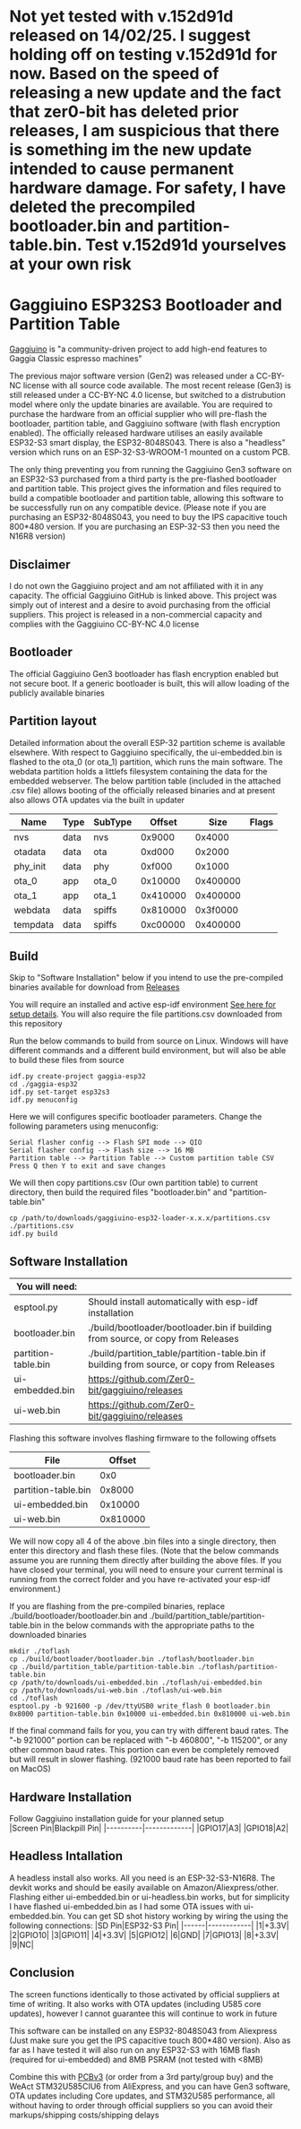 # Not yet tested with v.152d91d released on 14/02/25. I suggest holding off on testing v.152d91d for now. Based on the speed of releasing a new update and the fact that zer0-bit has deleted prior releases, I am suspicious that there is something im the new update intended to cause permanent hardware damage. For safety, I have deleted the precompiled bootloader.bin and partition-table.bin. Test v.152d91d yourselves at your own risk


# Gaggiuino ESP32S3 Bootloader and Partition Table
[Gaggiuino](https://gaggiuino.github.io/) is "a community-driven project to add high-end features to Gaggia Classic espresso machines"

The previous major software version (Gen2) was released under a CC-BY-NC license with all source code available. The most recent release (Gen3) is still released under a CC-BY-NC 4.0 license, but switched to a distrubution model where only the update binaries are available. You are required to purchase the hardware from an official supplier who will pre-flash the bootloader, partition table, and Gaggiuino software (with flash encryption enabled). The officially released hardware utilises an easily available ESP32-S3 smart display, the ESP32-8048S043. There is also a "headless" version which runs on an ESP-32-S3-WROOM-1 mounted on a custom PCB.

The only thing preventing you from running the Gaggiuino Gen3 software on an ESP32-S3 purchased from a third party is the pre-flashed bootloader and partition table. This project gives the information and files required to build a compatible bootloader and partition table, allowing this software to be successfully run on any compatible device. (Please note if you are purchasing an ESP32-8048S043, you need to buy the IPS capacitive touch 800*480 version. If you are purchasing an ESP-32-S3 then you need the N16R8 version)

## Disclaimer
I do not own the Gaggiuino project and am not affiliated with it in any capacity. The official Gaggiuino GitHub is linked above. This project was simply out of interest and a desire to avoid purchasing from the official suppliers. This project is released in a non-commercial capacity and complies with the Gaggiuino CC-BY-NC 4.0 license

## Bootloader
The official Gaggiuino Gen3 bootloader has flash encryption enabled but not secure boot. If a generic bootloader is built, this will allow loading of the publicly available binaries

## Partition layout
Detailed information about the overall ESP-32 partition scheme is available elsewhere. With respect to Gaggiuino specifically, the ui-embedded.bin is flashed to the ota_0 (or ota_1) partition, which runs the main software. The webdata partition holds a littlefs filesystem containing the data for the embedded webserver. The below partition table (included in the attached .csv file) allows booting of the officially released binaries and at present also allows OTA updates via the built in updater

|Name|Type|SubType|Offset|Size|Flags|
|----|----|-------|------|----|-----|
|nvs|data|nvs|0x9000|0x4000|
|otadata|data|ota|0xd000|0x2000|
|phy_init|data|phy|0xf000|0x1000|
|ota_0|app|ota_0|0x10000|0x400000|	
|ota_1|app|ota_1|0x410000|0x400000|
|webdata|data|spiffs|0x810000|0x3f0000|	
|tempdata|data|spiffs|0xc00000|0x400000|

## Build
Skip to "Software Installation" below if you intend to use the pre-compiled binaries available for download from [Releases](https://github.com/a4vgx7b2M/gaggiuino-esp32-loader/releases)

You will require an installed and active esp-idf environment [See here for setup details](https://docs.espressif.com/projects/esp-idf/en/stable/esp32/get-started/). You will also require the file partitions.csv downloaded from this repository

Run the below commands to build from source on Linux. Windows will have different commands and a different build environment, but will also be able to build these files from source

```
idf.py create-project gaggia-esp32
cd ./gaggia-esp32
idf.py set-target esp32s3
idf.py menuconfig
```
Here we will configures specific bootloader parameters. Change the following parameters using menuconfig:

```
Serial flasher config --> Flash SPI mode --> QIO
Serial flasher config --> Flash size --> 16 MB
Partition table --> Partition Table --> Custom partition table CSV
Press Q then Y to exit and save changes
```
We will then copy partitions.csv (Our own partition table) to current directory, then build the required files "bootloader.bin" and "partition-table.bin"

```
cp /path/to/downloads/gaggiuino-esp32-loader-x.x.x/partitions.csv ./partitions.csv
idf.py build
```

## Software Installation

|You will need:||
|--------|-----|
|esptool.py|Should install automatically with esp-idf installation|
|bootloader.bin|./build/bootloader/bootloader.bin if building from source, or copy from Releases|
|partition-table.bin|./build/partition_table/partition-table.bin if building from source, or copy from Releases|
|ui-embedded.bin|https://github.com/Zer0-bit/gaggiuino/releases|
|ui-web.bin|https://github.com/Zer0-bit/gaggiuino/releases|

Flashing this software involves flashing firmware to the following offsets

|File|Offset|
|---|-------|
|bootloader.bin|0x0|
|partition-table.bin|0x8000|
|ui-embedded.bin|0x10000|
|ui-web.bin|0x810000|

We will now copy all 4 of the above .bin files into a single directory, then enter this directory and flash these files. (Note that the below commands assume you are running them directly after building the above files. If you have closed your terminal, you will need to ensure your current terminal is running from the correct folder and you have re-activated your esp-idf environment.)

If you are flashing from the pre-compiled binaries, replace ./build/bootloader/bootloader.bin and ./build/partition_table/partition-table.bin in the below commands with the appropriate paths to the downloaded binaries

```
mkdir ./toflash
cp ./build/bootloader/bootloader.bin ./toflash/bootloader.bin
cp ./build/partition_table/partition-table.bin ./toflash/partition-table.bin
cp /path/to/downloads/ui-embedded.bin ./toflash/ui-embedded.bin
cp /path/to/downloads/ui-web.bin ./toflash/ui-web.bin
cd ./toflash
esptool.py -b 921600 -p /dev/ttyUSB0 write_flash 0 bootloader.bin 0x8000 partition-table.bin 0x10000 ui-embedded.bin 0x810000 ui-web.bin
```
If the final command fails for you, you can try with different baud rates. The "-b 921000" portion can be replaced with "-b 460800", "-b 115200", or any other common baud rates. This portion can even be completely removed but will result in slower flashing. 
(921000 baud rate has been reported to fail on MacOS)


## Hardware Installation
Follow Gaggiuino installation guide for your planned setup<br/>
|Screen Pin|Blackpill Pin|
|----------|-------------|
|GPIO17|A3|
|GPIO18|A2|


## Headless Intallation
A headless install also works. All you need is an ESP-32-S3-N16R8. The devkit works and should be easily available on Amazon/Aliexpress/other. Flashing either ui-embedded.bin or ui-headless.bin works, but for simplicity I have flashed ui-embedded.bin as I had some OTA issues with ui-embedded.bin. You can get SD shot history working by wiring the using the following connections:
|SD Pin|ESP32-S3 Pin|
|------|------------|
|1|+3.3V|
|2|GPIO10|
|3|GPIO11|
|4|+3.3V|
|5|GPIO12|
|6|GND|
|7|GPIO13|
|8|+3.3V|
|9|NC|


## Conclusion
The screen functions identically to those activated by official suppliers at time of writing. It also works with OTA updates (including U585 core updates), however I cannot guarantee this will continue to work in future

This software can be installed on any ESP32-8048S043 from Aliexpress (Just make sure you get the IPS capacitive touch 800*480 version). Also as far as I have tested it will also run on any ESP32-S3 with 16MB flash (required for ui-embedded) and 8MB PSRAM (not tested with <8MB)

Combine this with [PCBv3](https://github.com/banoz/CoffeeHat/tree/main/Hardware/GaggiaBoard_V3) (or order from a 3rd party/group buy) and the WeAct STM32U585CIU6 from AliExpress, and you can have Gen3 software, OTA updates including Core updates, and STM32U585 performance, all without having to order through official suppliers so you can avoid their markups/shipping costs/shipping delays
